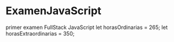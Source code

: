 # ExamenJavaScript
primer examen FullStack JavaScript
let horasOrdinarias = 265;
let horasExtraordinarias = 350;
